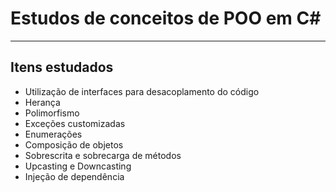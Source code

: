 # Estudos de conceitos de POO em C#

---
## Itens estudados
- Utilização de interfaces para desacoplamento do código
- Herança
- Polimorfismo
- Exceções customizadas
- Enumerações
- Composição de objetos
- Sobrescrita e sobrecarga de métodos
- Upcasting e Downcasting
- Injeção de dependência

